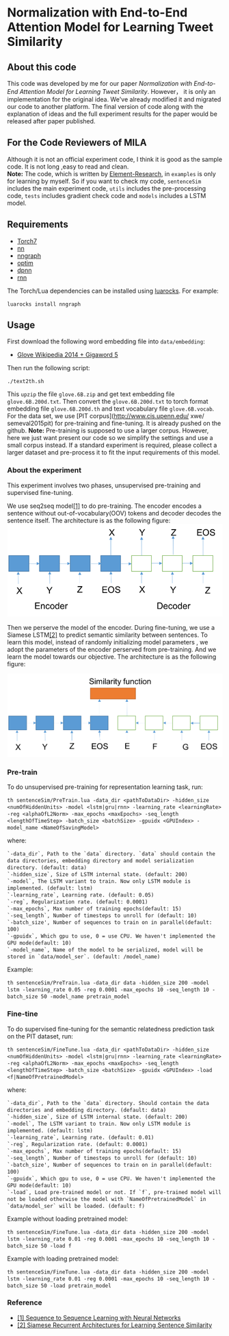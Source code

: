 Normalization with End-to-End Attention Model for Learning Tweet Similarity
===========================================================================
## About this code

This code was developed by me for our paper *Normalization with End-to-End Attention Model for Learning Tweet Similarity*. However， it is only an implementation for the original idea. We've already modified it and migrated our code to another platform. The final version of code along with the explanation of ideas and the full experiment results for the paper would be released after paper published.

## For the Code Reviewers of MILA

Although it is not an official experiment code, I think it is good as the sample code. It is not long ,easy to read and clean.<br>
**Note:** The code, which is written by [Element-Research](https://github.com/Element-Research/), in `examples` is only for learning by myself. So if you want to check my code, `sentenceSim` includes the main experiment code, `utils` includes the pre-processing code, `tests` includes gradient check code and `models` includes a LSTM model.

## Requirements

- [Torch7](https://github.com/torch/torch7)
- [nn](https://github.com/torch/nn)
- [nngraph](https://github.com/torch/nngraph)
- [optim](https://github.com/torch/optim)
- [dpnn](https://github.com/Element-Research/dpnn)
- [rnn](https://github.com/Element-Research/rnn)

The Torch/Lua dependencies can be installed using [luarocks](http://luarocks.org). For example:

```
luarocks install nngraph
```


## Usage

First download the following word embedding file into `data/embedding`:

- [Glove Wikipedia 2014 + Gigaword 5](http://nlp.stanford.edu/data/glove.6B.zip)

Then run the following script:

```
./text2th.sh
```
This `upzip` the file `glove.6B.zip` and get text embedding file `glove.6B.200d.txt`. Then convert the `glove.6B.200d.txt` to torch format embedding file `glove.6B.200d.th` and text vocabulary file `glove.6B.vocab`.
For the data set, we use [PIT corpus](http://www.cis.upenn.edu/ xwe/ semeval2015pit) for pre-training and fine-tuning. It is already pushed on the github.
**Note:** Pre-training is supposed to use a larger corpus. However, here we just want present our code so we simplify the settings and use a small corpus instead. If a standard experiment is required, please collect a larger dataset and pre-process it to fit the input requirements of this model.

### About the experiment

This experiment involves two phases, unsupervised pre-training and supervised fine-tuning. 

We use seq2seq model[[1]](https://arxiv.org/pdf/1409.3215v3.pdf) to do pre-training. The encoder encodes a sentence without out-of-vocabulary(OOV) tokens and decoder decodes the sentence itself. 
The architecture is as the following figure:
![seq2seq](https://github.com/deathlee/torchSS/blob/master/figs/seq2seqLSTM.png)

Then we perserve the model of the encoder. During fine-tuning, we use a Siamese LSTM[[2]](http://www.mit.edu/~jonasm/info/MuellerThyagarajan_AAAI16.pdf) to predict semantic similarity between sentences. To learn this model, instead of randomly initializing model parameters , we adopt the parameters of the encoder perserved from pre-training. And we learn the model towards our objective. 
The architecture is as the following figure:

![siamese](https://github.com/deathlee/torchSS/blob/master/figs/SiameseLSTM.png)

### Pre-train
To do unsupervised pre-training for representation learning task,
run:

```
th sentenceSim/PreTrain.lua -data_dir <pathToDataDir> -hidden_size <numOfHiddenUnits> -model <lstm|gru|rnn> -learning_rate <learningRate> -reg <alphaOfL2Norm> -max_epochs <maxEpochs> -seq_length <lengthOfTimeStep> -batch_size <batchSize> -gpuidx <GPUIndex> -model_name <NameOfSavingModel>
```

where:

	`-data_dir`, Path to the `data` directory. `data` should contain the data directories, embedding directory and model serialization directory. (default: data)
    `-hidden_size`, Size of LSTM internal state. (default: 200)
    `-model`, The LSTM variant to train. Now only LSTM module is implemented. (default: lstm)
    `-learning_rate`, Learning rate. (default: 0.05)
    `-reg`, Regularization rate. (default: 0.0001)
    `-max_epochs`, Max number of training epochs(default: 15)
    `-seq_length`, Number of timesteps to unroll for (default: 10)
    `-batch_size', Number of sequences to train on in parallel(default: 100)
    `-gpuidx`, Which gpu to use, 0 = use CPU. We haven't implemented the GPU mode(default: 10)
    `-model_name`, Name of the model to be serialized, model will be stored in `data/model_ser`. (default: /model_name)

Example:

```
th sentenceSim/PreTrain.lua -data_dir data -hidden_size 200 -model lstm -learning_rate 0.05 -reg 0.0001 -max_epochs 10 -seq_length 10 -batch_size 50 -model_name pretrain_model
```

### Fine-tine
To do supervised fine-tuning for the semantic relatedness prediction task on the PIT dataset,
run:

```
th sentenceSim/FineTune.lua -data_dir <pathToDataDir> -hidden_size <numOfHiddenUnits> -model <lstm|gru|rnn> -learning_rate <learningRate> -reg <alphaOfL2Norm> -max_epochs <maxEpochs> -seq_length <lengthOfTimeStep> -batch_size <batchSize> -gpuidx <GPUIndex> -load <f|NameOfPretrainedModel>
```

where:

	`-data_dir`, Path to the `data` directory. Should contain the data directories and embedding directory. (default: data)
    `-hidden_size`, Size of LSTM internal state. (default: 200)
    `-model`, The LSTM variant to train. Now only LSTM module is implemented. (default: lstm)
    `-learning_rate`, Learning rate. (default: 0.01)
    `-reg`, Regularization rate. (default: 0.0001)
    `-max_epochs`, Max number of training epochs(default: 15)
    `-seq_length`, Number of timesteps to unroll for (default: 10)
    `-batch_size', Number of sequences to train on in parallel(default: 100)
    `-gpuidx`, Which gpu to use, 0 = use CPU. We haven't implemented the GPU mode(default: 10)
    `-load`, Load pre-trained model or not. If `f`, pre-trained model will not be loaded otherwise the model with `NameOfPretrainedModel` in `data/model_ser` will be loaded. (default: f)

Example without loading pretrained model:

```
th sentenceSim/FineTune.lua -data_dir data -hidden_size 200 -model lstm -learning_rate 0.01 -reg 0.0001 -max_epochs 10 -seq_length 10 -batch_size 50 -load f
```

Example with loading pretrained model:

```
th sentenceSim/FineTune.lua -data_dir data -hidden_size 200 -model lstm -learning_rate 0.01 -reg 0.0001 -max_epochs 10 -seq_length 10 -batch_size 50 -load pretrain_model
```

### Reference

* [ [1] Sequence to Sequence Learning with Neural Networks](http://papers.nips.cc/paper/5346-sequence-to-sequence-learning-with-neural-networks.pdf)
* [ [2] Siamese Recurrent Architectures for Learning Sentence Similarity](http://www.mit.edu/~jonasm/info/MuellerThyagarajan_AAAI16.pdf)